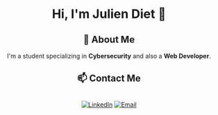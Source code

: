<div align="center">

# Hi, I'm Julien Diet 👋

## 🚀 About Me

I'm a student specializing in **Cybersecurity** and also a **Web Developer**.

## 📫 Contact Me
<div style="display: inline-block; text-align: center;">

[![LinkedIn](https://img.shields.io/badge/LinkedIn-0077B5?style=for-the-badge&logo=linkedin&logoColor=white)](https://www.linkedin.com/in/julien-diet)
[![Email](https://img.shields.io/badge/Email-D14836?style=for-the-badge&logo=gmail&logoColor=white)](mailto:juliendiet7@gmail.com)

</div>


</div>

